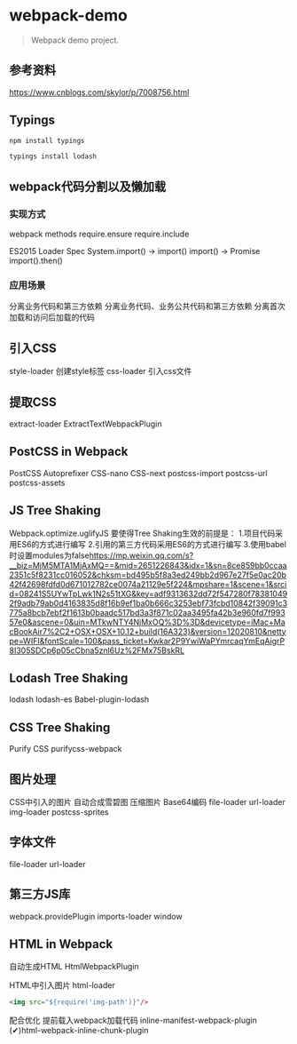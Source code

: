 # webpack-demo

> Webpack demo project.

## 参考资料

<https://www.cnblogs.com/skylor/p/7008756.html>

## Typings

``` bash
npm install typings

typings install lodash
```

## webpack代码分割以及懒加载

### 实现方式

webpack methods
  require.ensure
  require.include

ES2015 Loader Spec
  System.import() -> import()
  import() -> Promise
  import().then()

### 应用场景

  分离业务代码和第三方依赖
  分离业务代码、业务公共代码和第三方依赖
  分离首次加载和访问后加载的代码

## 引入CSS

style-loader 创建style标签
css-loader 引入css文件

## 提取CSS

extract-loader
ExtractTextWebpackPlugin

## PostCSS in Webpack

PostCSS
Autoprefixer
CSS-nano
CSS-next
postcss-import
postcss-url
postcss-assets

## JS Tree Shaking

Webpack.optimize.uglifyJS
要使得Tree Shaking生效的前提是：
1.项目代码采用ES6的方式进行编写
2.引用的第三方代码采用ES6的方式进行编写
3.使用babel时设置modules为false<https://mp.weixin.qq.com/s?__biz=MjM5MTA1MjAxMQ==&mid=2651226843&idx=1&sn=8ce859bb0ccaa2351c5f8231cc016052&chksm=bd495b5f8a3ed249bb2d967e27f5e0ac20b42f42698fdfd0d671012782ce0074a21129e5f224&mpshare=1&scene=1&srcid=08241S5UYwTpLwk1N2s51tXG&key=adf9313632dd72f547280f783810492f9adb79ab0d4163835d8f16b9ef1ba0b666c3253ebf73fcbd10842f39091c3775a8bcb7ebf2f1613b0baadc517bd3a3f871c02aa3495fa42b3e960fd7f99357e0&ascene=0&uin=MTkwNTY4NjMxOQ%3D%3D&devicetype=iMac+MacBookAir7%2C2+OSX+OSX+10.12+build(16A323)&version=12020810&nettype=WIFI&fontScale=100&pass_ticket=Kwkar2P9YwiWaPYmrcaqYmEqAigrP8I305SDCp6p05cCbna5znl6Uz%2FMx75BskRL>

## Lodash Tree Shaking

lodash
lodash-es
Babel-plugin-lodash

## CSS Tree Shaking

Purify CSS
purifycss-webpack

## 图片处理

CSS中引入的图片
自动合成雪碧图
压缩图片
Base64编码
file-loader
url-loader
img-loader
postcss-sprites

## 字体文件

file-loader
url-loader

## 第三方JS库

webpack.providePlugin
imports-loader
window

## HTML in Webpack

自动生成HTML
HtmlWebpackPlugin

HTML中引入图片
html-loader

``` html
<img src="${require('img-path')}"/>
```

配合优化
提前载入webpack加载代码
inline-manifest-webpack-plugin
(✔)html-webpack-inline-chunk-plugin
